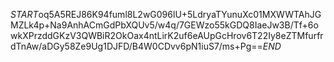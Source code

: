 $START$oq5A5REJ86K94fuml8L2wG096lU+5LdryaTYunuXc01MXWWTAhJGMZLk4p+Na9AnhACmGdPbXQUv5/w4q/7GEWzo55kGDQ8IaeJw3B/Tf+6owkXPrzddGKzV3QWBiR2OkOax4ntLirK2uf6eAUpGcHrov6T22Iy8eZTMfurfrdTnAw/aDGy58Ze9Ug1DJFD/B4W0CDvv6pN1iuS7/ms+Pg==$END$